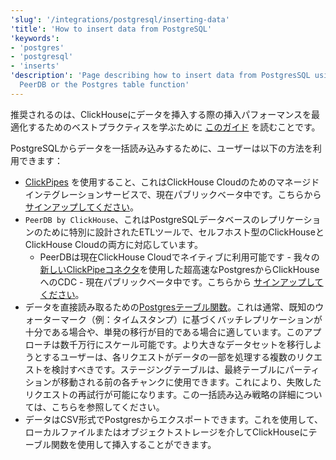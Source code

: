 ```yaml
---
'slug': '/integrations/postgresql/inserting-data'
'title': 'How to insert data from PostgreSQL'
'keywords':
- 'postgres'
- 'postgresql'
- 'inserts'
'description': 'Page describing how to insert data from PostgresSQL using ClickPipes,
  PeerDB or the Postgres table function'
---
```




推奨されるのは、ClickHouseにデータを挿入する際の挿入パフォーマンスを最適化するためのベストプラクティスを学ぶために [このガイド](/guides/inserting-data) を読むことです。

PostgreSQLからデータを一括読み込みするために、ユーザーは以下の方法を利用できます：

- [ClickPipes](/integrations/clickpipes/postgres) を使用すること、これはClickHouse Cloudのためのマネージドインテグレーションサービスで、現在パブリックベータ中です。こちらから [サインアップしてください](https://clickpipes.peerdb.io/)。
- `PeerDB by ClickHouse`、これはPostgreSQLデータベースのレプリケーションのために特別に設計されたETLツールで、セルフホスト型のClickHouseとClickHouse Cloudの両方に対応しています。
    - PeerDBは現在ClickHouse Cloudでネイティブに利用可能です - 我々の[新しいClickPipeコネクタ](/integrations/clickpipes/postgres)を使用した超高速なPostgresからClickHouseへのCDC - 現在パブリックベータ中です。こちらから [サインアップしてください](https://clickhouse.com/cloud/clickpipes/postgres-cdc-connector)。
- データを直接読み取るための[Postgresテーブル関数](/sql-reference/table-functions/postgresql)。これは通常、既知のウォーターマーク（例：タイムスタンプ）に基づくバッチレプリケーションが十分である場合や、単発の移行が目的である場合に適しています。このアプローチは数千万行にスケール可能です。より大きなデータセットを移行しようとするユーザーは、各リクエストがデータの一部を処理する複数のリクエストを検討すべきです。ステージングテーブルは、最終テーブルにパーティションが移動される前の各チャンクに使用できます。これにより、失敗したリクエストの再試行が可能になります。この一括読み込み戦略の詳細については、こちらを参照してください。
- データはCSV形式でPostgresからエクスポートできます。これを使用して、ローカルファイルまたはオブジェクトストレージを介してClickHouseにテーブル関数を使用して挿入することができます。
